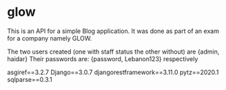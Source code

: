 # glow
This is an API for a simple Blog application. It was done as part of an exam for a company namely GLOW. 

The two users created (one with staff status the other without) are {admin, haidar}
Their passwords are: {password, Lebanon123} respectively 

asgiref==3.2.7
Django==3.0.7
djangorestframework==3.11.0
pytz==2020.1
sqlparse==0.3.1
